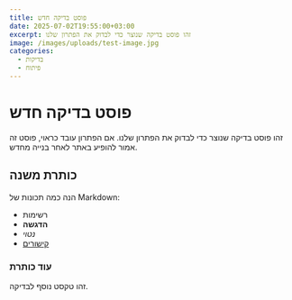 ```yaml
---
title: פוסט בדיקה חדש
date: 2025-07-02T19:55:00+03:00
excerpt: זהו פוסט בדיקה שנוצר כדי לבדוק את הפתרון שלנו
image: /images/uploads/test-image.jpg
categories:
  - בדיקות
  - פיתוח
---
```


# פוסט בדיקה חדש

זהו פוסט בדיקה שנוצר כדי לבדוק את הפתרון שלנו. אם הפתרון עובד כראוי, פוסט זה אמור להופיע באתר לאחר בנייה מחדש.

## כותרת משנה

הנה כמה תכונות של Markdown:
- רשימות
- **הדגשה**
- *נטוי*
- [קישורים](https://example.com)

### עוד כותרת

זהו טקסט נוסף לבדיקה.
